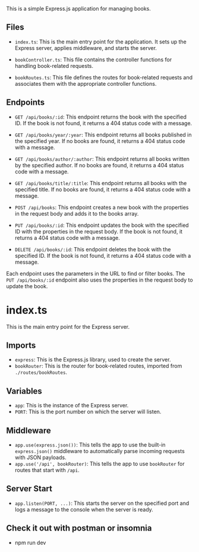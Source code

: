 This is a simple Express.js application for managing books.

## Files

- `index.ts`: This is the main entry point for the application. It sets up the Express server, applies middleware, and starts the server.

- `bookController.ts`: This file contains the controller functions for handling book-related requests.

- `bookRoutes.ts`: This file defines the routes for book-related requests and associates them with the appropriate controller functions.

## Endpoints

- `GET /api/books/:id`: This endpoint returns the book with the specified ID. If the book is not found, it returns a 404 status code with a message.

- `GET /api/books/year/:year`: This endpoint returns all books published in the specified year. If no books are found, it returns a 404 status code with a message.

- `GET /api/books/author/:author`: This endpoint returns all books written by the specified author. If no books are found, it returns a 404 status code with a message.

- `GET /api/books/title/:title`: This endpoint returns all books with the specified title. If no books are found, it returns a 404 status code with a message.

- `POST /api/books`: This endpoint creates a new book with the properties in the request body and adds it to the books array.

- `PUT /api/books/:id`: This endpoint updates the book with the specified ID with the properties in the request body. If the book is not found, it returns a 404 status code with a message.

- `DELETE /api/books/:id`: This endpoint deletes the book with the specified ID. If the book is not found, it returns a 404 status code with a message.

Each endpoint uses the parameters in the URL to find or filter books. The `PUT /api/books/:id` endpoint also uses the properties in the request body to update the book.


# index.ts

This is the main entry point for the Express server.

## Imports

- `express`: This is the Express.js library, used to create the server.
- `bookRouter`: This is the router for book-related routes, imported from `./routes/bookRoutes`.

## Variables

- `app`: This is the instance of the Express server.
- `PORT`: This is the port number on which the server will listen.

## Middleware

- `app.use(express.json())`: This tells the app to use the built-in `express.json()` middleware to automatically parse incoming requests with JSON payloads.
- `app.use('/api', bookRouter)`: This tells the app to use `bookRouter` for routes that start with `/api`.

## Server Start

- `app.listen(PORT, ...)`: This starts the server on the specified port and logs a message to the console when the server is ready.

## Check it out with postman or insomnia
- npm run dev
